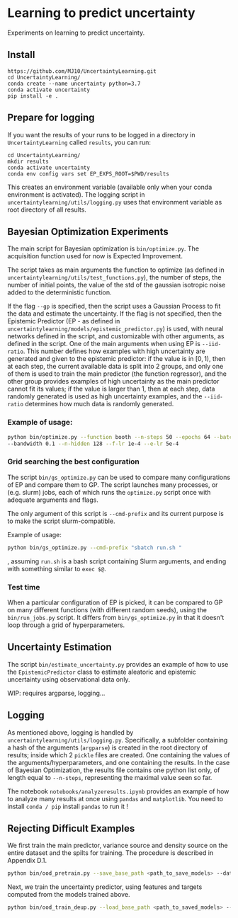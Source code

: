 # Learning to predict uncertainty

Experiments on learning to predict uncertainty.

## Install

```
https://github.com/MJ10/UncertaintyLearning.git
cd UncertaintyLearning/
conda create --name uncertainty python=3.7
conda activate uncertainty
pip install -e .
```

## Prepare for logging

If you want the results of your runs to be logged in a directory in `UncertaintyLearning` called `results`, you can run:
```
cd UncertaintyLearning/
mkdir results
conda activate uncertainty
conda env config vars set EP_EXPS_ROOT=$PWD/results
```

This creates an environment variable (available only when your conda environment is activated). The logging script in `uncertaintylearning/utils/logging.py` uses that environment
variable as root directory of all results.

## Bayesian Optimization Experiments
The main script for Bayesian optimization is `bin/optimize.py`. The acquisition function used for now is Expected Improvement.

The script takes as main arguments the function to optimize (as defined in `uncertaintylearning/utils/test_functions.py`), 
the number of steps, the number of initial points, the value of the std of the gaussian isotropic noise added to the 
deterministic function. 

If the flag `--gp` is specified, then the script uses a Gaussian Process to fit the data and estimate
the uncertainty. If the flag is not specified, then the Epistemic Predictor (EP - as defined in `uncertaintylearning/models/epistemic_predictor.py`)
is used, with neural networks defined in the script, and customizable with other arguments, as defined in the script. 
One of the main arguments when using EP is `--iid-ratio`. This number defines how examples with high uncertainty are generated and
given to the epistemic predictor: if the value is in $[0, 1)$, then at each step, the current available data is split into 2 groups, and only one of them
is used to train the main predictor (the function regressor), and the other group provides examples of high uncertainty as the main predictor cannot fit 
its values; if the value is larger than $1$, then at each step, data randomly generated is used as high uncertainty examples, and the `--iid-ratio`
determines how much data is randomly generated.


### Example of usage:
```bash
python bin/optimize.py --function booth --n-steps 50 --epochs 64 --batch-size 16 --iid-ratio 5 --kernel gaussian 
--bandwidth 0.1 --n-hidden 128 --f-lr 1e-4 --e-lr 5e-4
```


### Grid searching the best configuration
The script `bin/gs_optimize.py` can be used to compare many configurations of EP and compare them to GP. The script launches 
many processes, or (e.g. slurm) jobs, each of which runs the `optimize.py` script once with adequate arguments and flags.

The only argument of this script is `--cmd-prefix` and its current purpose is to make the script slurm-compatible.

Example of usage:
```bash
python bin/gs_optimize.py --cmd-prefix "sbatch run.sh "
```
, assuming `run.sh` is a bash script containing Slurm arguments, and ending with something similar to `exec $@`.

### Test time
When a particular configuration of EP is picked, it can be compared to GP on many different functions (with different random seeds),
using the `bin/run_jobs.py` script. It differs from `bin/gs_optimize.py` in that it doesn't loop through a grid of hyperparameters.

## Uncertainty Estimation
The script `bin/estimate_uncertainty.py` provides an example of how to use the `EpistemicPredictor` class to estimate aleatoric and epistemic
uncertainty using observational data only. 

WIP: requires argparse, logging...

## Logging
As mentioned above, logging is handled by `uncertaintylearning/utils/logging.py`. Specifically, a subfolder containing a hash of the arguments (`argparse`) is created
in the root directory of results; inside which 2 `pickle` files are created. One containing the values of the arguments/hyperparameters, and one containing the results.
In the case of Bayesian Optimization, the results file contains one python list only, of length equal to `--n-steps`, representing the maximal value seen so far.

The notebook `notebooks/analyzeresults.ipynb` provides an example of how to analyze many results at once using `pandas` and `matplotlib`. 
You need to install `conda / pip` install `pandas` to run it !

## Rejecting Difficult Examples
We first train the main predictor, variance source and density source on the entire dataset and the spilts for training. The procedure is described in Appendix D.1. 
```bash
python bin/ood_pretrain.py --save_base_path <path_to_save_models> --data_base_path <path_to_store/load_data>
```

Next, we train the uncertainty predictor, using features and targets computed from the models trained above.
```bash
python bin/ood_train_deup.py --load_base_path <path_to_saved_models> --data_base_path <path_to_store/load_data> --features <feature_string>
```
